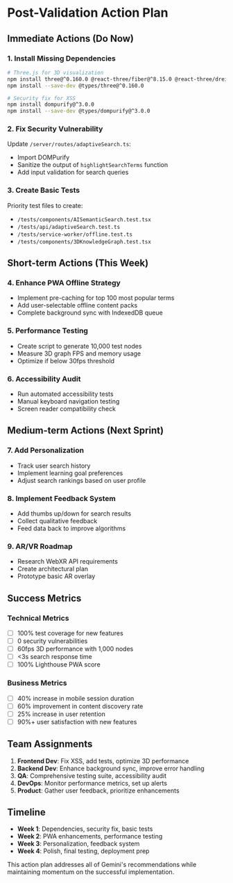 # Post-Validation Action Plan

## Immediate Actions (Do Now)

### 1. Install Missing Dependencies
```bash
# Three.js for 3D visualization
npm install three@^0.160.0 @react-three/fiber@^8.15.0 @react-three/drei@^9.95.0
npm install --save-dev @types/three@^0.160.0

# Security fix for XSS
npm install dompurify@^3.0.0
npm install --save-dev @types/dompurify@^3.0.0
```

### 2. Fix Security Vulnerability
Update `/server/routes/adaptiveSearch.ts`:
- Import DOMPurify
- Sanitize the output of `highlightSearchTerms` function
- Add input validation for search queries

### 3. Create Basic Tests
Priority test files to create:
- `/tests/components/AISemanticSearch.test.tsx`
- `/tests/api/adaptiveSearch.test.ts`
- `/tests/service-worker/offline.test.ts`
- `/tests/components/3DKnowledgeGraph.test.tsx`

## Short-term Actions (This Week)

### 4. Enhance PWA Offline Strategy
- Implement pre-caching for top 100 most popular terms
- Add user-selectable offline content packs
- Complete background sync with IndexedDB queue

### 5. Performance Testing
- Create script to generate 10,000 test nodes
- Measure 3D graph FPS and memory usage
- Optimize if below 30fps threshold

### 6. Accessibility Audit
- Run automated accessibility tests
- Manual keyboard navigation testing
- Screen reader compatibility check

## Medium-term Actions (Next Sprint)

### 7. Add Personalization
- Track user search history
- Implement learning goal preferences
- Adjust search rankings based on user profile

### 8. Implement Feedback System
- Add thumbs up/down for search results
- Collect qualitative feedback
- Feed data back to improve algorithms

### 9. AR/VR Roadmap
- Research WebXR API requirements
- Create architectural plan
- Prototype basic AR overlay

## Success Metrics

### Technical Metrics
- [ ] 100% test coverage for new features
- [ ] 0 security vulnerabilities
- [ ] 60fps 3D performance with 1,000 nodes
- [ ] <3s search response time
- [ ] 100% Lighthouse PWA score

### Business Metrics
- [ ] 40% increase in mobile session duration
- [ ] 60% improvement in content discovery rate
- [ ] 25% increase in user retention
- [ ] 90%+ user satisfaction with new features

## Team Assignments

1. **Frontend Dev**: Fix XSS, add tests, optimize 3D performance
2. **Backend Dev**: Enhance background sync, improve error handling
3. **QA**: Comprehensive testing suite, accessibility audit
4. **DevOps**: Monitor performance metrics, set up alerts
5. **Product**: Gather user feedback, prioritize enhancements

## Timeline

- **Week 1**: Dependencies, security fix, basic tests
- **Week 2**: PWA enhancements, performance testing
- **Week 3**: Personalization, feedback system
- **Week 4**: Polish, final testing, deployment prep

This action plan addresses all of Gemini's recommendations while maintaining momentum on the successful implementation.